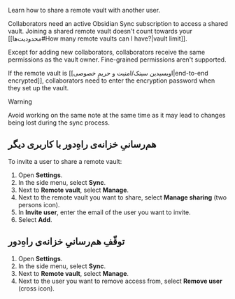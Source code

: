 Learn how to share a remote vault with another user.

Collaborators need an active Obsidian Sync subscription to access a shared vault. Joining a shared remote vault doesn't count towards your [[محدودیت‌ها#How many remote vaults can I have?|vault limit]].

Except for adding new collaborators, collaborators receive the same permissions as the vault owner. Fine-grained permissions aren't supported.

If the remote vault is [[اوبسیدین سینک/امنیت و حریمِ خصوصی|end-to-end encrypted]], collaborators need to enter the encryption password when they set up the vault.

> [!warning]
> Avoid working on the same note at the same time as it may lead to changes being lost during the sync process.

## هم‌رسانیِ خزانه‌ی راهِ‌دور با کاربری دیگر

To invite a user to share a remote vault:

1. Open **Settings**.
2. In the side menu, select **Sync**.
3. Next to **Remote vault**, select **Manage**.
4. Next to the remote vault you want to share, select **Manage sharing** (two persons icon).
5. In **Invite user**, enter the email of the user you want to invite.
6. Select **Add**.

## توقّفِ هم‌رسانیِ خزانه‌ی راهِ‌دور

1. Open **Settings**.
2. In the side menu, select **Sync**.
3. Next to **Remote vault**, select **Manage**.
4. Next to the user you want to remove access from, select **Remove user** (cross icon).
